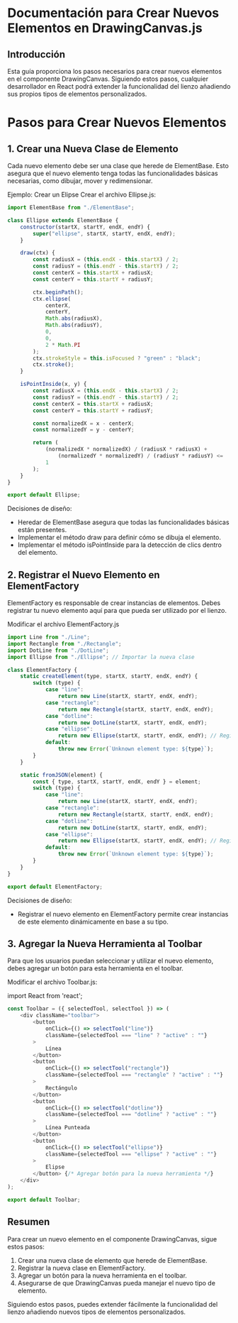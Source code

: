 # Documentación para Crear Nuevos Elementos en DrawingCanvas.js

## Introducción

Esta guía proporciona los pasos necesarios para crear nuevos elementos en el componente DrawingCanvas. Siguiendo estos pasos, cualquier desarrollador en React podrá extender la funcionalidad del lienzo añadiendo sus propios tipos de elementos personalizados.

# Pasos para Crear Nuevos Elementos

## 1. Crear una Nueva Clase de Elemento

Cada nuevo elemento debe ser una clase que herede de ElementBase. Esto asegura que el nuevo elemento tenga todas las funcionalidades básicas necesarias, como dibujar, mover y redimensionar.

Ejemplo: Crear un Elipse
Crear el archivo Ellipse.js:

```js
import ElementBase from "./ElementBase";

class Ellipse extends ElementBase {
	constructor(startX, startY, endX, endY) {
		super("ellipse", startX, startY, endX, endY);
	}

	draw(ctx) {
		const radiusX = (this.endX - this.startX) / 2;
		const radiusY = (this.endY - this.startY) / 2;
		const centerX = this.startX + radiusX;
		const centerY = this.startY + radiusY;

		ctx.beginPath();
		ctx.ellipse(
			centerX,
			centerY,
			Math.abs(radiusX),
			Math.abs(radiusY),
			0,
			0,
			2 * Math.PI
		);
		ctx.strokeStyle = this.isFocused ? "green" : "black";
		ctx.stroke();
	}

	isPointInside(x, y) {
		const radiusX = (this.endX - this.startX) / 2;
		const radiusY = (this.endY - this.startY) / 2;
		const centerX = this.startX + radiusX;
		const centerY = this.startY + radiusY;

		const normalizedX = x - centerX;
		const normalizedY = y - centerY;

		return (
			(normalizedX * normalizedX) / (radiusX * radiusX) +
				(normalizedY * normalizedY) / (radiusY * radiusY) <=
			1
		);
	}
}

export default Ellipse;
```

Decisiones de diseño:

- Heredar de ElementBase asegura que todas las funcionalidades básicas están presentes.
- Implementar el método draw para definir cómo se dibuja el elemento.
- Implementar el método isPointInside para la detección de clics dentro del elemento.

## 2. Registrar el Nuevo Elemento en ElementFactory

ElementFactory es responsable de crear instancias de elementos. Debes registrar tu nuevo elemento aquí para que pueda ser utilizado por el lienzo.

Modificar el archivo ElementFactory.js

```js
import Line from "./Line";
import Rectangle from "./Rectangle";
import DotLine from "./DotLine";
import Ellipse from "./Ellipse"; // Importar la nueva clase

class ElementFactory {
	static createElement(type, startX, startY, endX, endY) {
		switch (type) {
			case "line":
				return new Line(startX, startY, endX, endY);
			case "rectangle":
				return new Rectangle(startX, startY, endX, endY);
			case "dotline":
				return new DotLine(startX, startY, endX, endY);
			case "ellipse":
				return new Ellipse(startX, startY, endX, endY); // Registrar la nueva clase
			default:
				throw new Error(`Unknown element type: ${type}`);
		}
	}

	static fromJSON(element) {
		const { type, startX, startY, endX, endY } = element;
		switch (type) {
			case "line":
				return new Line(startX, startY, endX, endY);
			case "rectangle":
				return new Rectangle(startX, startY, endX, endY);
			case "dotline":
				return new DotLine(startX, startY, endX, endY);
			case "ellipse":
				return new Ellipse(startX, startY, endX, endY); // Registrar la nueva clase
			default:
				throw new Error(`Unknown element type: ${type}`);
		}
	}
}

export default ElementFactory;
```

Decisiones de diseño:

- Registrar el nuevo elemento en ElementFactory permite crear instancias de este elemento dinámicamente en base a su tipo.

## 3. Agregar la Nueva Herramienta al Toolbar

Para que los usuarios puedan seleccionar y utilizar el nuevo elemento, debes agregar un botón para esta herramienta en el toolbar.

Modificar el archivo Toolbar.js:

import React from 'react';

```js
const Toolbar = ({ selectedTool, selectTool }) => (
	<div className="toolbar">
		<button
			onClick={() => selectTool("line")}
			className={selectedTool === "line" ? "active" : ""}
		>
			Línea
		</button>
		<button
			onClick={() => selectTool("rectangle")}
			className={selectedTool === "rectangle" ? "active" : ""}
		>
			Rectángulo
		</button>
		<button
			onClick={() => selectTool("dotline")}
			className={selectedTool === "dotline" ? "active" : ""}
		>
			Línea Punteada
		</button>
		<button
			onClick={() => selectTool("ellipse")}
			className={selectedTool === "ellipse" ? "active" : ""}
		>
			Elipse
		</button> {/* Agregar botón para la nueva herramienta */}
	</div>
);

export default Toolbar;
```

## Resumen

Para crear un nuevo elemento en el componente DrawingCanvas, sigue estos pasos:

1. Crear una nueva clase de elemento que herede de ElementBase.
2. Registrar la nueva clase en ElementFactory.
3. Agregar un botón para la nueva herramienta en el toolbar.
4. Asegurarse de que DrawingCanvas pueda manejar el nuevo tipo de elemento.

Siguiendo estos pasos, puedes extender fácilmente la funcionalidad del lienzo añadiendo nuevos tipos de elementos personalizados.
